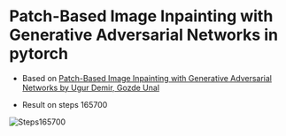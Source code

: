 # Patch-Based Image Inpainting with Generative Adversarial Networks in pytorch
- Based on [Patch-Based Image Inpainting with Generative Adversarial Networks by Ugur Demir, Gozde Unal](https://arxiv.org/abs/1803.07422)

- Result on steps 165700

![Steps165700](https://github.com/achira-kati/PGGAN-in-pytorch/assets/119647152/5caae836-03f8-4008-8902-19321dc8a2ec)

